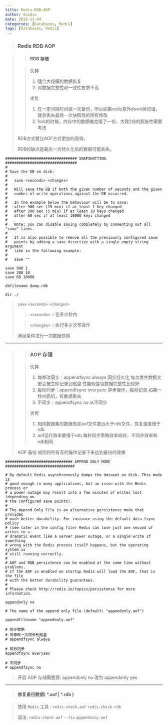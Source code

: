 ```yaml
---
title: Redis-RDB-AOP
author: doudio
date: 2019-11-04
categories: [Databases, Redis]
tags: [Databases, Redis]
---
```


> ### Redis RDB AOP

> > #### RDB 存储
>
> > 优势
> >
> > 1. 适合大规模的数据恢复
> > 2. 对数据完整性和一致性要求不高
> >
> > 劣势
> >
> > 1. 在一定间隔时间做一次备份，所以如果redis意外down掉的话，就会丢失最后一次快照后的所有修改
> > 2. fork的时候，内存中的数据被克隆了一份，大致2倍的膨胀性需要考虑
>
> RDB方式要比AOF方式更加的高效。
>
> RDB的缺点是最后一次持久化后的数据可能丢失。

```
################################ SNAPSHOTTING  ################################
#
# Save the DB on disk:
#
#   save <seconds> <changes>
#
#   Will save the DB if both the given number of seconds and the given
#   number of write operations against the DB occurred.
#
#   In the example below the behaviour will be to save:
#   after 900 sec (15 min) if at least 1 key changed
#   after 300 sec (5 min) if at least 10 keys changed
#   after 60 sec if at least 10000 keys changed
#
#   Note: you can disable saving completely by commenting out all "save" lines.
#
#   It is also possible to remove all the previously configured save
#   points by adding a save directive with a single empty string argument
#   like in the following example:
#
#   save ""

save 900 1
save 300 10
save 60 10000

dbfilename dump.rdb

dir ./
```

> `save` `<seconds>` `<changes>`
>
> >  `<seconds>` :: 在多少秒内
>
> >  `<changes>` :: 执行多少次写操作
>
> 满足条件进行一次数据快照

---

> > ### AOP 存储
>
> > 优势
> >
> > 1. 每修改同步：appendfsync always   同步持久化 每次发生数据变更会被立即记录到磁盘  性能较差但数据完整性比较好
> > 2. 每秒同步：appendfsync everysec    异步操作，每秒记录   如果一秒内宕机，有数据丢失
> > 3. 不同步：appendfsync no   从不同步
> >
> > 劣势
> >
> > 1. 相同数据集的数据而言aof文件要远大于rdb文件，恢复速度慢于rdb
> > 2. aof运行效率要慢于rdb,每秒同步策略效率较好，不同步效率和rdb相同
>
> AOP 备份 规则将所有写的操作记录下来达到备份的效果

```
############################## APPEND ONLY MODE ###############################

# By default Redis asynchronously dumps the dataset on disk. This mode is
# good enough in many applications, but an issue with the Redis process or
# a power outage may result into a few minutes of writes lost (depending on
# the configured save points).
#
# The Append Only File is an alternative persistence mode that provides
# much better durability. For instance using the default data fsync policy
# (see later in the config file) Redis can lose just one second of writes in a
# dramatic event like a server power outage, or a single write if something
# wrong with the Redis process itself happens, but the operating system is
# still running correctly.
#
# AOF and RDB persistence can be enabled at the same time without problems.
# If the AOF is enabled on startup Redis will load the AOF, that is the file
# with the better durability guarantees.
#
# Please check http://redis.io/topics/persistence for more information.

appendonly no

# The name of the append only file (default: "appendonly.aof")

appendfilename "appendonly.aof"

# 同步策略
# 每修改一次同步到磁盘
# appendfsync always

# 每秒同步
appendfsync everysec

# 不同步
# appendfsync no
```

> 开启 AOP 存储需要将: appendonly no 改为 appendonly yes

---

> #### 修复备份数据( *.aof | *.rdb )

> 使用 `Redis` 工具 : `redis-check-aof` `redis-check-rdb`
>
> 语法: `redis-check-aof` `--fix` `appendonly.aof`

